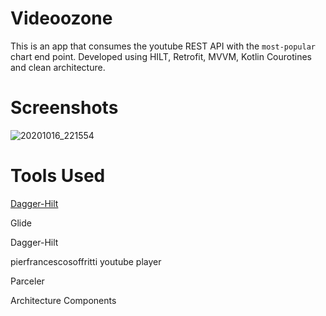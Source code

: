 # Videoozone
This is an app that consumes the youtube REST API with the `most-popular` chart end point. Developed using HILT, Retrofit, MVVM, Kotlin Courotines and clean architecture.

# Screenshots
![20201016_221554](https://user-images.githubusercontent.com/25763374/96299847-5741ba80-0ffd-11eb-8e4c-4ad989121639.gif)

# Tools Used
 [Dagger-Hilt](https://dagger.dev/hilt/)
 
 
 Glide
 
 
 Dagger-Hilt
 
 
 pierfrancescosoffritti youtube player
 
 
 Parceler
 
 
 Architecture Components
